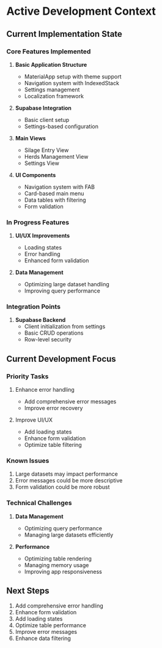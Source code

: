 # Active Development Context

## Current Implementation State

### Core Features Implemented
1. **Basic Application Structure**
   - MaterialApp setup with theme support
   - Navigation system with IndexedStack
   - Settings management
   - Localization framework

2. **Supabase Integration**
   - Basic client setup
   - Settings-based configuration

3. **Main Views**
   - Silage Entry View
   - Herds Management View
   - Settings View

4. **UI Components**
   - Navigation system with FAB
   - Card-based main menu
   - Data tables with filtering
   - Form validation

### In Progress Features
1. **UI/UX Improvements**
   - Loading states
   - Error handling
   - Enhanced form validation

2. **Data Management**
   - Optimizing large dataset handling
   - Improving query performance

### Integration Points
1. **Supabase Backend**
   - Client initialization from settings
   - Basic CRUD operations
   - Row-level security

## Current Development Focus

### Priority Tasks
1. Enhance error handling
   - Add comprehensive error messages
   - Improve error recovery

2. Improve UI/UX
   - Add loading states
   - Enhance form validation
   - Optimize table filtering

### Known Issues
1. Large datasets may impact performance
2. Error messages could be more descriptive
3. Form validation could be more robust

### Technical Challenges
1. **Data Management**
   - Optimizing query performance
   - Managing large datasets efficiently

2. **Performance**
   - Optimizing table rendering
   - Managing memory usage
   - Improving app responsiveness

## Next Steps
1. Add comprehensive error handling
2. Enhance form validation
3. Add loading states
4. Optimize table performance
5. Improve error messages
6. Enhance data filtering